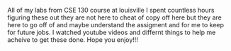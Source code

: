 All of my labs from CSE 130 course at louisville I spent countless hours figuring these out they are not here to cheat of copy off here but they are here to go off of and maybe understand the assigment and for me to keep for future jobs. I watched youtube videos and differnt things to help me acheive to get these done. Hope you enjoy!!!
